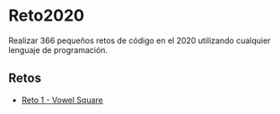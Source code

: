 # Reto2020
Realizar 366 pequeños retos de código en el 2020 utilizando cualquier lenguaje de programación.

## Retos
* [Reto 1 - Vowel Square]()